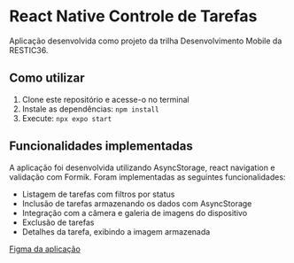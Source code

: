 # React Native Controle de Tarefas
Aplicação desenvolvida como projeto da trilha Desenvolvimento Mobile da RESTIC36.

## Como utilizar
1. Clone este repositório e acesse-o no terminal
2. Instale as dependências: `npm install`
3. Execute: `npx expo start`

## Funcionalidades implementadas
A aplicação foi desenvolvida utilizando AsyncStorage, react navigation e validação com Formik. Foram implementadas as seguintes funcionalidades:
- Listagem de tarefas com filtros por status
- Inclusão de tarefas armazenando os dados com AsyncStorage
- Integração com a câmera e galeria de imagens do dispositivo
- Exclusão de tarefas
- Detalhes da tarefa, exibindo a imagem armazenada

[Figma da aplicação](https://www.figma.com/design/2m7hYo8lkYjUHm1ecnzXqD/Atividade?node-id=0-1&t=sDW9ovsniHFrTiln-1)
